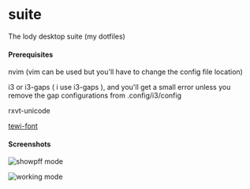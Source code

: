 # suite
The lody desktop suite (my dotfiles)

#### Prerequisites

nvim (vim can be used but you'll have to change the config file location)

i3 or i3-gaps ( i use i3-gaps ), and you'll get a small error unless you remove the gap configurations from .config/i3/config

rxvt-unicode 

[tewi-font](url=https://github.com/lucy/tewi-font)

#### Screenshots

![showpff mode](https://files.catbox.moe/9x1urc.png "Just staring at it")

![working mode](https://files.catbox.moe/mex42m.png "When some work is being done")

